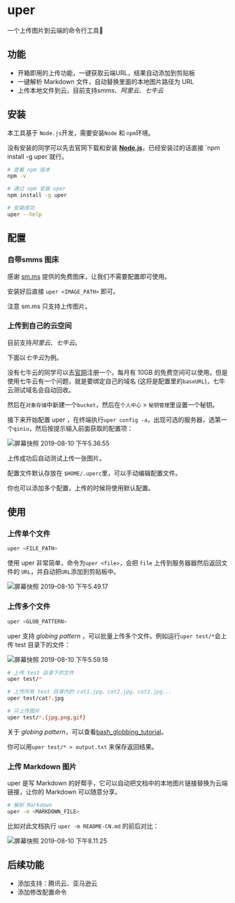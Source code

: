 # uper
一个上传图片到云端的命令行工具🔧

## 功能

- 开箱即用的上传功能，一键获取云端URL，结果自动添加到剪贴板
- 一键解析 Markdown 文件，自动替换里面的本地图片路径为 URL
- 上传本地文件到云，目前支持*smms*、*阿里云*、*七牛云*


## 安装

本工具基于 `Node.js`开发，需要安装`Node` 和 `npm`环境。

没有安装的同学可以先去官网下载和安装 [**Node.js**]([https://nodejs.org](https://nodejs.org/))，已经安装过的话直接 `npm install -g uper`就行。

```sh
# 查看 npm 版本
npm -v

# 通过 npm 安装 uper
npm install -g uper

# 安装成功
uper --help
```

## 配置

### 自带smms 图床

感谢 [sm.ms](https://sm.ms/) 提供的免费图床，让我们不需要配置即可使用。

安装好后直接 `uper <IMAGE_PATH>` 即可。

注意 sm.ms 只支持上传图片。


### 上传到自己的云空间
目前支持*阿里云*、*七牛云*。

下面以*七牛云*为例。

没有七牛云的同学可以去[官网](https://www.qiniu.com/)注册一个，每月有 10GB 的免费空间可以使用。但是使用七牛云有一个问题，就是要绑定自己的域名 (这将是配置里的`baseURL`)，七牛云测试域名会自动回收。

然后在`对象存储`中新建一个`bucket`，然后在`个人中心` > `秘钥管理`里设置一个秘钥。

接下来开始配置 uper ，在终端执行`uper config -a`，出现可选的服务器，选第一个`qiniu`，然后按提示输入前面获取的配置项：

![屏幕快照 2019-08-10 下午5.36.55](https://cdn.bigliao.com/8501cb418b586bc31598256941e04ab8.png)

上传成功后自动测试上传一张图片。

配置文件默认存放在 `$HOME/.uperc`里，可以手动编辑配置文件。

你也可以添加多个配置，上传的时候将使用默认配置。

## 使用

### 上传单个文件

```sh
uper <FILE_PATH>
```

使用 uper 非常简单，命令为`uper <file>`，会把 `file` 上传到服务器器然后返回文件的 `URL`，并自动把`URL`添加到剪贴板中。

![屏幕快照 2019-08-10 下午5.49.17](https://cdn.bigliao.com/21c9cd102c820cc7019be1a777ab4e83.png)

### 上传多个文件

```sh
uper <GLOB_PATTERN>
```

uper 支持 *globing pattern* ，可以批量上传多个文件。例如运行`uper test/*`会上传 test 目录下的文件：

![屏幕快照 2019-08-10 下午5.59.18](https://cdn.bigliao.com/ec1f1eb3d18cd3e8220a138fc2d1fc5b.png)

```sh
# 上传 test 目录下的文件
uper test/*

# 上传所有 test 目录内的 cat1.jpg、cat2.jpg、cat3.jpg...
uper test/cat?.jpg

# 只上传图片
uper test/*.{jpg,png,gif}
```

关于 *globing pattern*，可以查看[bash_globbing_tutorial](https://linuxhint.com/bash_globbing_tutorial/)。

你可以用`uper test/* > output.txt` 来保存返回结果。

### 上传 Markdown 图片

uper 是写 Markdown 的好帮手，它可以自动把文档中的本地图片链接替换为云端链接，让你的 Markdown 可以随意分享。

```sh
# 解析 Markdown
uper -m <MARKDOWN_FILE>
```

比如对此文档执行 `uper -m README-CN.md` 的前后对比：

![屏幕快照 2019-08-10 下午8.11.25](https://cdn.bigliao.com/e3d73dc39e97f61d69c1bcb719900cb8.png)

## 后续功能

- 添加支持：腾讯云、亚马逊云
- 添加修改配置命令

